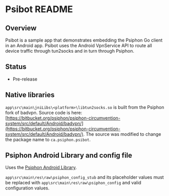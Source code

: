 Psibot README
================================================================================

Overview
--------------------------------------------------------------------------------

Psibot is a sample app that demonstrates embedding the Psiphon Go client in
an Android app. Psibot uses the Android VpnService API to route all device
traffic through tun2socks and in turn through Psiphon.

Status
--------------------------------------------------------------------------------

* Pre-release

Native libraries
--------------------------------------------------------------------------------

`app\src\main\jniLibs\<platform>\libtun2socks.so` is built from the Psiphon fork of badvpn. Source code is here: [https://bitbucket.org/psiphon/psiphon-circumvention-system/src/default/Android/badvpn/](https://bitbucket.org/psiphon/psiphon-circumvention-system/src/default/Android/badvpn/). The source was modified to change the package name to `ca.psiphon.psibot`.

Psiphon Android Library and config file
--------------------------------------------------------------------------------

Uses the [Psiphon Android Library](../AndroidLibrary/README.md).

`app\src\main\res\raw\psiphon_config_stub` and its placeholder values must be replaced with `app\src\main\res\raw\psiphon_config` and valid configuration values.
